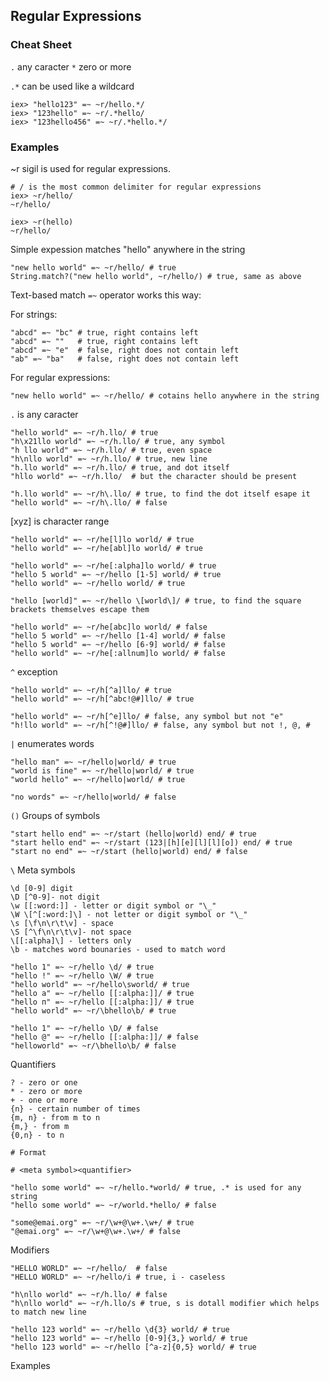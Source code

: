 ## Regular Expressions

### Cheat Sheet

`.` any caracter
`*` zero or more

`.*` can be used like a wildcard

    iex> "hello123" =~ ~r/hello.*/
    iex> "123hello" =~ ~r/.*hello/
    iex> "123hello456" =~ ~r/.*hello.*/

### Examples

~r sigil is used for regular expressions.

    # / is the most common delimiter for regular expressions
    iex> ~r/hello/
    ~r/hello/

    iex> ~r(hello)
    ~r/hello/

Simple expession matches "hello" anywhere in the string

    "new hello world" =~ ~r/hello/ # true
    String.match?("new hello world", ~r/hello/) # true, same as above

Text-based match `=~` operator works this way:

For strings:

    "abcd" =~ "bc" # true, right contains left
    "abcd" =~ ""   # true, right contains left
    "abcd" =~ "e"  # false, right does not contain left
    "ab" =~ "ba"   # false, right does not contain left

For regular expressions:

    "new hello world" =~ ~r/hello/ # cotains hello anywhere in the string

`.` is any caracter

    "hello world" =~ ~r/h.llo/ # true
    "h\x21llo world" =~ ~r/h.llo/ # true, any symbol
    "h llo world" =~ ~r/h.llo/ # true, even space
    "h\nllo world" =~ ~r/h.llo/ # true, new line
    "h.llo world" =~ ~r/h.llo/ # true, and dot itself
    "hllo world" =~ ~r/h.llo/  # but the character should be present

    "h.llo world" =~ ~r/h\.llo/ # true, to find the dot itself esape it
    "hello world" =~ ~r/h\.llo/ # false

[xyz] is character range

    "hello world" =~ ~r/he[l]lo world/ # true
    "hello world" =~ ~r/he[abl]lo world/ # true

    "hello world" =~ ~r/he[:alpha]lo world/ # true
    "hello 5 world" =~ ~r/hello [1-5] world/ # true
    "hello world" =~ ~r/hello world/ # true

    "hello [world]" =~ ~r/hello \[world\]/ # true, to find the square brackets themselves escape them

    "hello world" =~ ~r/he[abc]lo world/ # false
    "hello 5 world" =~ ~r/hello [1-4] world/ # false
    "hello 5 world" =~ ~r/hello [6-9] world/ # false
    "hello world" =~ ~r/he[:allnum]lo world/ # false

`^` exception

    "hello world" =~ ~r/h[^a]llo/ # true
    "hello world" =~ ~r/h[^abc!@#]llo/ # true

    "hello world" =~ ~r/h[^e]llo/ # false, any symbol but not "e"
    "h!llo world" =~ ~r/h[^!@#]llo/ # false, any symbol but not !, @, #

`|` enumerates words

    "hello man" =~ ~r/hello|world/ # true
    "world is fine" =~ ~r/hello|world/ # true
    "world hello" =~ ~r/hello|world/ # true

    "no words" =~ ~r/hello|world/ # false

`()` Groups of symbols

    "start hello end" =~ ~r/start (hello|world) end/ # true
    "start hello end" =~ ~r/start (123|[h][e][l][l][o]) end/ # true
    "start no end" =~ ~r/start (hello|world) end/ # false

`\` Meta symbols

    \d [0-9] digit
    \D [^0-9]- not digit
    \w [[:word:]] - letter or digit symbol or "\_"
    \W \[^[:word:]\] - not letter or digit symbol or "\_"
    \s [\f\n\r\t\v] - space
    \S [^\f\n\r\t\v]- not space
    \[[:alpha]\] - letters only
    \b - matches word bounaries - used to match word

    "hello 1" =~ ~r/hello \d/ # true
    "hello !" =~ ~r/hello \W/ # true
    "hello world" =~ ~r/hello\sworld/ # true
    "hello a" =~ ~r/hello [[:alpha:]]/ # true
    "hello п" =~ ~r/hello [[:alpha:]]/ # true
    "hello world" =~ ~r/\bhello\b/ # true

    "hello 1" =~ ~r/hello \D/ # false
    "hello @" =~ ~r/hello [[:alpha:]]/ # false
    "helloworld" =~ ~r/\bhello\b/ # false

Quantifiers

    ? - zero or one
    * - zero or more
    + - one or more
    {n} - certain number of times
    {m, n} - from m to n
    {m,} - from m
    {0,n} - to n

    # Format

    # <meta symbol><quantifier>

    "hello some world" =~ ~r/hello.*world/ # true, .* is used for any string
    "hello some world" =~ ~r/world.*hello/ # false

    "some@emai.org" =~ ~r/\w+@\w+.\w+/ # true
    "@emai.org" =~ ~r/\w+@\w+.\w+/ # false

Modifiers

    "HELLO WORLD" =~ ~r/hello/  # false
    "HELLO WORLD" =~ ~r/hello/i # true, i - caseless

    "h\nllo world" =~ ~r/h.llo/ # false
    "h\nllo world" =~ ~r/h.llo/s # true, s is dotall modifier which helps to match new line

    "hello 123 world" =~ ~r/hello \d{3} world/ # true
    "hello 123 world" =~ ~r/hello [0-9]{3,} world/ # true
    "hello 123 world" =~ ~r/hello [^a-z]{0,5} world/ # true

Examples
